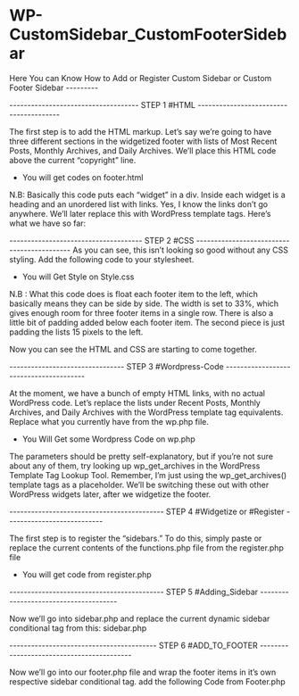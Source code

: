 # WP-CustomSidebar_CustomFooterSidebar
Here You can Know How to Add or Register Custom Sidebar or Custom Footer Sidebar ---------

------------------------------------ STEP 1 #HTML ---------------------------------------

The first step is to add the HTML markup. Let’s say we’re going to have three different sections in the widgetized footer with lists of Most Recent Posts, Monthly Archives, and Daily Archives. We’ll place this HTML code above the current “copyright” line.

- You will get codes on footer.html

N.B: Basically this code puts each “widget” in a div. Inside each widget is a heading and an unordered list with links. Yes, I know the links don’t go anywhere. We’ll later replace this with WordPress template tags. Here’s what we have so far:

------------------------------------- STEP 2 #CSS -------------------------------------------
As you can see, this isn’t looking so good without any CSS styling. Add the following code to your stylesheet.

- You will Get Style on Style.css

N.B : What this code does is float each footer item to the left, which basically means they can be side by side. The width is set to 33%, which gives enough room for three footer items in a single row. There is also a little bit of padding added below each footer item. The second piece is just padding the lists 15 pixels to the left.

Now you can see the HTML and CSS are starting to come together.

-------------------------------- STEP 3 #Wordpress-Code ---------------------------------------

At the moment, we have a bunch of empty HTML links, with no actual WordPress code. Let’s replace the lists under Recent Posts, Monthly Archives, and Daily Archives with the WordPress template tag equivalents. Replace what you currently have from the wp.php file.

- You Will Get some Wordpress Code on wp.php

The parameters should be pretty self-explanatory, but if you’re not sure about any of them, try looking up wp_get_archives in the WordPress Template Tag Lookup Tool. Remember, I’m just using the wp_get_archives() template tags as a placeholder. We’ll be switching these out with other WordPress widgets later, after we widgetize the footer.

------------------------------------------- STEP 4 #Widgetize or #Register ---------------------------

The first step is to register the “sidebars.” To do this, simply paste or replace the current contents of the functions.php file from the register.php file

- You will get code from register.php

------------------------------------------- STEP 5 #Adding_Sidebar --------------------------------------

Now we’ll go into sidebar.php and replace the current dynamic sidebar conditional tag from this: sidebar.php

----------------------------------------- STEP 6 #ADD_TO_FOOTER ------------------------------------------

Now we’ll go into our footer.php file and wrap the footer items in it’s own respective sidebar conditional tag. add the following Code from Footer.php

